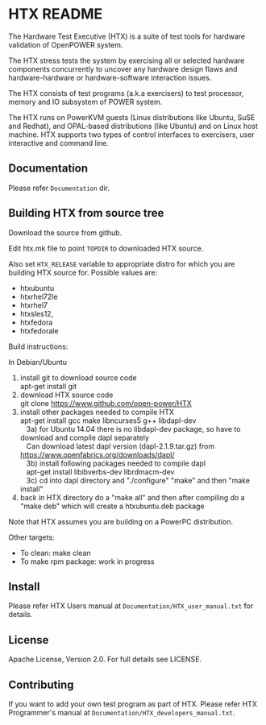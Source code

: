 # HTX README

The Hardware Test Executive (HTX) is a suite of test tools for hardware
validation of OpenPOWER system.

The HTX stress tests the system by exercising all or selected hardware
components concurrently to uncover any hardware design flaws and
hardware-hardware or hardware-software interaction issues.

The HTX consists of test programs (a.k.a exercisers) to test processor, memory
and IO subsystem of POWER system.

The HTX runs on PowerKVM guests (Linux distributions like Ubuntu, SuSE and
Redhat), and OPAL-based distributions (like Ubuntu) and on Linux host machine.
HTX supports two types of control interfaces to exercisers, user interactive
and command line.

## Documentation
Please refer `Documentation` dir.

## Building HTX from source tree

Download the source from github.

Edit htx.mk file to point `TOPDIR` to downloaded HTX source.

Also set `HTX_RELEASE` variable to appropriate distro for which you are
building HTX source for. Possible values are:

 * htxubuntu
 * htxrhel72le
 * htxrhel7
 * htxsles12,
 * htxfedora
 * htxfedorale

Build instructions:  
  
In Debian/Ubuntu  
1) install git to download source code  
apt-get install git  
2) download HTX source code  
git clone https://www.github.com/open-power/HTX  
3) install other packages needed to compile HTX  
apt-get install gcc make libncurses5 g++ libdapl-dev  
&#160;&#160;  3a) for Ubuntu 14.04 there is no libdapl-dev package, so have to download and compile dapl separately  
&#160;&#160;  Can download latest dapl version (dapl-2.1.9.tar.gz) from https://www.openfabrics.org/downloads/dapl/  
&#160;&#160;  3b) install following packages needed to compile dapl  
&#160;&#160;  apt-get install libibverbs-dev librdmacm-dev  
&#160;&#160;  3c) cd into dapl directory and "./configure" "make" and then "make install"  
4) back in HTX directory do a "make all" and then after compiling do a "make deb" which will create a htxubuntu.deb package  
  
Note that HTX assumes you are building on a PowerPC distribution.  

Other targets:

 * To clean: make clean
 * To make rpm package: work in progress

## Install
Please refer HTX Users manual at `Documentation/HTX_user_manual.txt`
for details.

## License
Apache License, Version 2.0. For full details see LICENSE.

## Contributing
If you want to add your own test program as part of HTX. Please refer HTX
Programmer's manual at `Documentation/HTX_developers_manual.txt`.
